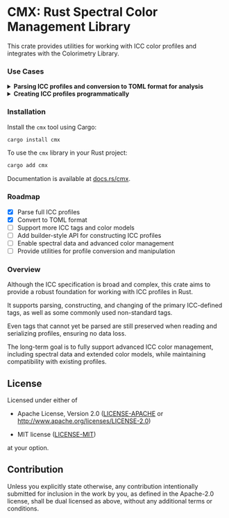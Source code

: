 # CMX: Rust Spectral Color Management Library
<!-- cargo-rdme start -->

This crate provides utilities for working with ICC color profiles
and integrates with the Colorimetry Library.

### Use Cases
<details><summary><strong>Parsing ICC profiles and conversion to TOML format for analysis</strong></summary>
After installing the library, you can parse an ICC profile and convert it to a TOML format using the `cmx` command-line tool:

```bash
cmx profile.icc -o profile.toml
```

Each ICC profile tag is mapped to a key in the TOML file, with the
corresponding values serialized as key-value pairs.
All values are written as single-line entries to ensure the TOML output
remains human-readable and easy to inspect.

Example of a parsed ICC profile in TOML format:

```toml
profile_size = 548
cmm = "Apple"
version = "4.0"
device_class = "Display"
color_space = "RGB"
pcs = "XYZ"
creation_datetime = "2015-10-14 13:08:56 UTC"
primary_platform = "Apple"
manufacturer = "APPL"
rendering_intent = "Perceptual"
pcs_illuminant = [0.9642, 1.0, 0.8249]
creator = "appl"
profile_id = "53410ea9facdd9fb57cc74868defc33f"

[desc]
ascii = "SMPTE RP 431-2-2007 DCI (P3)"

[cprt]
text = "Copyright Apple Inc., 2015"

[wtpt]
xyz = [0.89459228515625, 1.0, 0.9544219970703125]

[rXYZ]
xyz = [0.4861602783203125, 0.2266845703125, -0.0008087158203125]

[gXYZ]
xyz = [0.3238525390625, 0.7103271484375, 0.0432281494140625]

[bXYZ]
xyz = [0.1541900634765625, 0.06298828125, 0.782470703125]

[chad]
matrix = [
    [1.073822, 0.038803, -0.036896],
    [0.055573, 0.963989, -0.014343],
    [-0.004272, 0.005295, 0.862778]
]

[rTRC]
g = 2.6

[bTRC]
g = 2.6

[gTRC]
g = 2.6

 ```
</details>
<details><summary><strong>Creating ICC profiles programmatically</strong></summary>
You can also use the `cmx` library to create ICC profiles programmatically in Rust.
The library provides a builder-style API for constructing profiles,
allowing you to set various tags and properties.
 Example of creating a simple ICC profile:
```rust
use cmx::profile::DisplayProfile;
use cmx::tag::tags::{ChromaticityTag, ProfileDescriptionTag};
use cmx::tag::tagdata::{ChromaticityData, MultiLocalizedUnicodeData};   
let profile = DisplayProfile::new()
    .with_profile_version(4, 4)
    .with_creation_date(None)
    .with_tag(ChromaticityTag)
    .with_data(|data| {
        data.set_standard(cmx::tag::Primaries::ITU);
    })
    .with_tag(ProfileDescriptionTag)
        .as_multi_localized_unicode(|mlu| {
            mlu.set_ascii("My Display Profile");
            mlu.set_language("en");
            mlu.set_text("This is a custom display profile");
    })
```
</details>

### Installation

Install the `cmx` tool using Cargo:

```bash
cargo install cmx
```

To use the `cmx` library in your Rust project:

```bash
cargo add cmx
```

Documentation is available at [docs.rs/cmx](https://docs.rs/cmx).

### Roadmap

- [x] Parse full ICC profiles
- [x] Convert to TOML format
- [ ] Support more ICC tags and color models
- [ ] Add builder-style API for constructing ICC profiles
- [ ] Enable spectral data and advanced color management
- [ ] Provide utilities for profile conversion and manipulation

### Overview

Although the ICC specification is broad and complex, this crate aims
to provide a robust foundation for working with ICC profiles in Rust.

It supports parsing, constructing, and changing of the primary ICC-defined tags,
as well as some commonly used non-standard tags.

Even tags that cannot yet be parsed are still preserved when reading
and serializing profiles, ensuring no data loss.

The long-term goal is to fully support advanced ICC color management,
including spectral data and extended color models, while maintaining
compatibility with existing profiles.

<!-- cargo-rdme end -->

## License

Licensed under either of

- Apache License, Version 2.0
  ([LICENSE-APACHE](LICENSE-APACHE) or <http://www.apache.org/licenses/LICENSE-2.0>)

- MIT license
  ([LICENSE-MIT](LICENSE-MIT))

at your option.

## Contribution

Unless you explicitly state otherwise, any contribution intentionally submitted
for inclusion in the work by you, as defined in the Apache-2.0 license, shall be
dual licensed as above, without any additional terms or conditions.
